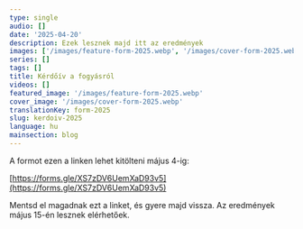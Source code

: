 ```yaml
---
type: single
audio: []
date: '2025-04-20'
description: Ezek lesznek majd itt az eredmények
images: ['/images/feature-form-2025.webp', '/images/cover-form-2025.webp']
series: []
tags: []
title: Kérdőív a fogyásról
videos: []
featured_image: '/images/feature-form-2025.webp'
cover_image: '/images/cover-form-2025.webp'
translationKey: form-2025
slug: kerdoiv-2025
language: hu
mainsection: blog
---
```


A formot ezen a linken lehet kitölteni május 4-ig:

[https://forms.gle/XS7zDV6UemXaD93v5](https://forms.gle/XS7zDV6UemXaD93v5)

Mentsd el magadnak ezt a linket, és gyere majd vissza. Az eredmények május 15-én lesznek elérhetőek.

